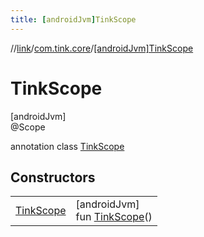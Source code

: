 ```yaml
---
title: [androidJvm]TinkScope
---
```

//[link](../../../index.html)/[com.tink.core](../index.html)/[[androidJvm]TinkScope](index.html)



# TinkScope



[androidJvm]\
@Scope



annotation class [TinkScope](index.html)



## Constructors


| | |
|---|---|
| [TinkScope](-tink-scope.html) | [androidJvm]<br>fun [TinkScope](-tink-scope.html)() |

